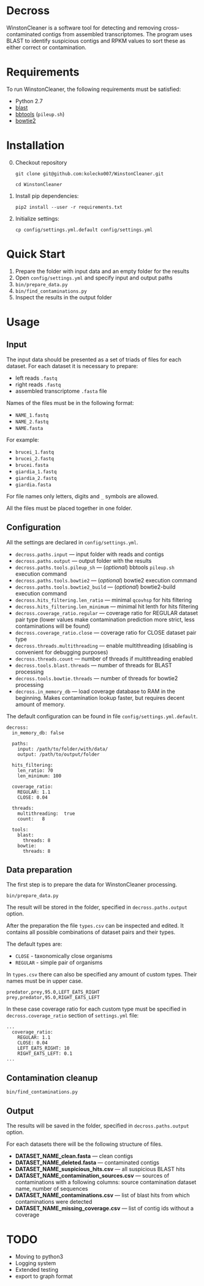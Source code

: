 # Decross
WinstonCleaner is a software tool for detecting and removing cross-contaminated 
contigs from assembled transcriptomes. The program uses BLAST to identify 
suspicious contigs and RPKM values to sort these as either correct or 
contamination. 

# Requirements

To run WinstonCleaner, the following requirements must be satisfied:
* Python 2.7
* [blast](https://blast.ncbi.nlm.nih.gov/Blast.cgi)
* [bbtools](https://jgi.doe.gov/data-and-tools/bbtools/) (`pileup.sh`)
* [bowtie2](http://bowtie-bio.sourceforge.net/bowtie2/index.shtml)

# Installation

0. Checkout repository

    `git clone git@github.com:kolecko007/WinstonCleaner.git`
    
    `cd WinstonCleaner`

1. Install pip dependencies:

    `pip2 install --user -r requirements.txt`

2. Initialize settings:

    `cp config/settings.yml.default config/settings.yml`

# Quick Start
1. Prepare the folder with input data and an empty folder for the results
1. Open `config/settings.yml` and specify input and output paths
1. `bin/prepare_data.py`
1. `bin/find_contaminations.py`
1. Inspect the results in the output folder

# Usage
## Input
The input data should be presented as a set of triads of files for each dataset.
For each dataset it is necessary to prepare:
* left reads `.fastq`
* right reads `.fastq`
* assembled transcriptome `.fasta` file

Names of the files must be in the following format:
* `NAME_1.fastq`
* `NAME_2.fastq`
* `NAME.fasta`

For example:
* `brucei_1.fastq`
* `brucei_2.fastq`
* `brucei.fasta`
* `giardia_1.fastq`
* `giardia_2.fastq`
* `giardia.fasta`

For file names only letters, digits and `_` symbols are allowed.

All the files must be placed together in one folder.

## Configuration

All the settings are declared in `config/settings.yml`.

* `decross.paths.input` &mdash; input folder with reads and contigs
* `decross.paths.output` &mdash; output folder with the results
* `decross.paths.tools.pileup_sh` &mdash; (_optional_) bbtools `pileup.sh` execution command
* `decross.paths.tools.bowtie2` &mdash; (_optional_) bowtie2 execution command
* `decross.paths.tools.bowtie2_build` &mdash; (_optional_) bowtie2-build execution command
* `decross.hits_filtering.len_ratio` &mdash; minimal `qcovhsp` for hits filtering
* `decross.hits_filtering.len_minimum` &mdash; minimal hit lenth for hits filtering
* `decross.coverage_ratio.regular` &mdash; coverage ratio for REGULAR dataset pair type 
(lower values make contamination prediction more strict, less contaminations will be found)
* `decross.coverage_ratio.close` &mdash; coverage ratio for CLOSE dataset pair type
* `decross.threads.multithreading` &mdash; enable multithreading (disabling is convenient for debugging purposes)
* `decross.threads.count` &mdash; number of threads if multithreading enabled
* `decross.tools.blast.threads` &mdash; number of threads for BLAST processing
* `decross.tools.bowtie.threads` &mdash; number of threads for bowtie2 processing
* `decross.in_memory_db` &mdash; load coverage database to RAM in the beginning. 
Makes contamination lookup faster, but requires decent amount of memory.

The default configuration can be found in file `config/settings.yml.default`.

```
decross:
  in_memory_db: false

  paths:
    input: /path/to/folder/with/data/
    output: /path/to/output/folder

  hits_filtering:
    len_ratio: 70
    len_minimum: 100

  coverage_ratio:
    REGULAR: 1.1
    CLOSE: 0.04

  threads:
    multithreading:  true
    count:   8

  tools:
    blast:
      threads: 8
    bowtie:
      threads: 8
```

## Data preparation
The first step is to prepare the data for WinstonCleaner processing.

`bin/prepare_data.py`

The result will be stored in the folder, specified in `decross.paths.output` option.

After the preparation the file `types.csv` can be inspected and edited.
It contains all possible combinations of dataset pairs and their types.

The default types are:
* `CLOSE` - taxonomically close organisms
* `REGULAR` - simple pair of organisms

In `types.csv` there can also be specified any amount of custom types.
Their names must be in upper case. 

```
predator,prey,95.0,LEFT_EATS_RIGHT
prey,predator,95.0,RIGHT_EATS_LEFT
``` 

In these case coverage ratio for each custom type must be specified in `decross.coverage_ratio` section of
 `settings.yml` file:
 
```
...
  coverage_ratio:
    REGULAR: 1.1
    CLOSE: 0.04
    LEFT_EATS_RIGHT: 10
    RIGHT_EATS_LEFT: 0.1
...
```


## Contamination cleanup

`bin/find_contaminations.py`

## Output

The results will be saved in the folder, specified in `decross.paths.output` option.

For each datasets there will be the following structure of files.

* **DATASET_NAME_clean.fasta** &mdash; clean contigs
* **DATASET_NAME_deleted.fasta** &mdash; contaminated contigs
* **DATASET_NAME_suspicious_hits.csv** &mdash; all suspicious BLAST hits
* **DATASET_NAME_contamination_sources.csv** &mdash; 
sources of contaminations with a following columns: source contamination dataset name, number of sequences
* **DATASET_NAME_contaminations.csv** &mdash; list of blast hits from which contaminations were detected
* **DATASET_NAME_missing_coverage.csv** &mdash; list of contig ids without a coverage


# TODO
* Moving to python3
* Logging system
* Extended testing
* export to graph format
